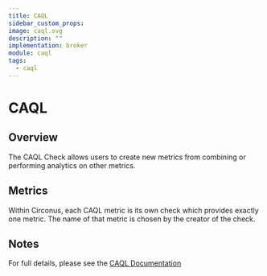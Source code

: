 ```yaml
---
title: CAQL
sidebar_custom_props:
image: caql.svg
description: ""
implementation: broker
module: caql
tags:
  - caql
---
```


# CAQL

## Overview

The CAQL Check allows users to create new metrics from combining or performing analytics on other metrics.

## Metrics

Within Circonus, each CAQL metric is its own check which provides exactly one metric. The name of that metric is chosen by the creator of the check.

## Notes

For full details, please see the [CAQL Documentation](/caql)
